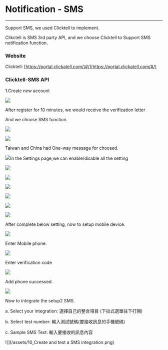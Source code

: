 # Notification - SMS

---

Support SMS, we used Clicktell to implement.

Clikctell is SMS 3rd party API, and we choose Clicktell to Support SMS notification function.

### Website

Clicktell: [https://portal.clickatell.com/\#/](https://portal.clickatell.com/#/)

### Clicktell-SMS API

1.Create new account

![](/assets/0_portal.png)

After register for 10 minutes, we would receive the verification letter

And we choose SMS function.

![](/assets/1_SMSonly.png)

![](/assets/2_Createnewintegrate.png)

Taiwan and China had One-way message for choosed.

![](/assets/3_Createnewintegrate_feature.png)In the Settings page,we can enable/disable all the setting

![](/assets/4_setting_1.png)

![](/assets/4_setting_1.png)

![](/assets/4_setting_1.png)

![](/assets/4_setting_1.png)

![](/assets/4_setting_1.png)

![](/assets/5_save.png)

After complete below setting, now to setup mobile device.

![](/assets/6_setupPhone.png)

Enter Mobile phone.

![](/assets/7_addtestphone.png)

Enter verification code

![](/assets/8_uniquecode.png)

Add phone successed.

![](/assets/9_1ststepdone.png)

Now to integrate the setup2 SMS.

 a. Select your integration: 選擇自己的整合項目 \(下拉式選單往下打開\)

 b. Select test number: 輸入測試號碼\(要接收訊息的手機號碼\)

 c. Sample SMS Text: 輸入要接收的訊息內容

![](/assets/10_Create and test a SMS integration.png)

